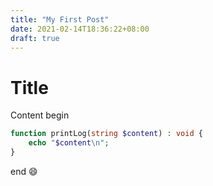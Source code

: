 ```yaml
---
title: "My First Post"
date: 2021-02-14T18:36:22+08:00
draft: true
---
```


# Title
Content begin
```php
function printLog(string $content) : void {
    echo "$content\n";
}
```
end :smile:
